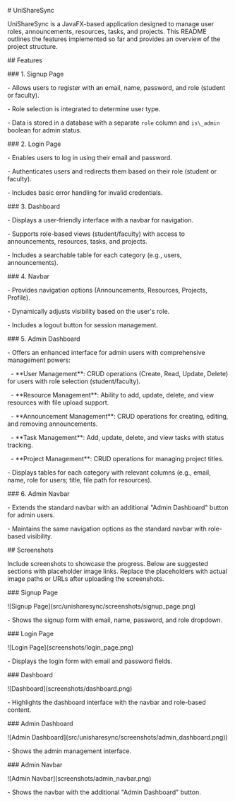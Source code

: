 \# UniShareSync



UniShareSync is a JavaFX-based application designed to manage user roles, announcements, resources, tasks, and projects. This README outlines the features implemented so far and provides an overview of the project structure.



\## Features



\### 1. Signup Page

\- Allows users to register with an email, name, password, and role (student or faculty).

\- Role selection is integrated to determine user type.

\- Data is stored in a database with a separate `role` column and `is\_admin` boolean for admin status.



\### 2. Login Page

\- Enables users to log in using their email and password.

\- Authenticates users and redirects them based on their role (student or faculty).

\- Includes basic error handling for invalid credentials.



\### 3. Dashboard

\- Displays a user-friendly interface with a navbar for navigation.

\- Supports role-based views (student/faculty) with access to announcements, resources, tasks, and projects.

\- Includes a searchable table for each category (e.g., users, announcements).



\### 4. Navbar

\- Provides navigation options (Announcements, Resources, Projects, Profile).

\- Dynamically adjusts visibility based on the user's role.

\- Includes a logout button for session management.



\### 5. Admin Dashboard

\- Offers an enhanced interface for admin users with comprehensive management powers:

&nbsp; - \*\*User Management\*\*: CRUD operations (Create, Read, Update, Delete) for users with role selection (student/faculty).

&nbsp; - \*\*Resource Management\*\*: Ability to add, update, delete, and view resources with file upload support.

&nbsp; - \*\*Announcement Management\*\*: CRUD operations for creating, editing, and removing announcements.

&nbsp; - \*\*Task Management\*\*: Add, update, delete, and view tasks with status tracking.

&nbsp; - \*\*Project Management\*\*: CRUD operations for managing project titles.

\- Displays tables for each category with relevant columns (e.g., email, name, role for users; title, file path for resources).



\### 6. Admin Navbar

\- Extends the standard navbar with an additional "Admin Dashboard" button for admin users.

\- Maintains the same navigation options as the standard navbar with role-based visibility.



\## Screenshots



Include screenshots to showcase the progress. Below are suggested sections with placeholder image links. Replace the placeholders with actual image paths or URLs after uploading the screenshots.



\### Signup Page

!\[Signup Page](src/unisharesync/screenshots/signup\_page.png)

\- Shows the signup form with email, name, password, and role dropdown.



\### Login Page

!\[Login Page](screenshots/login\_page.png)

\- Displays the login form with email and password fields.



\### Dashboard

!\[Dashboard](screenshots/dashboard.png)

\- Highlights the dashboard interface with the navbar and role-based content.



\### Admin Dashboard

!\[Admin Dashboard](src/unisharesync/screenshots/admin\_dashboard.png))

\- Shows the admin management interface.



\### Admin Navbar

!\[Admin Navbar](screenshots/admin\_navbar.png)

\- Shows the navbar with the additional "Admin Dashboard" button.



